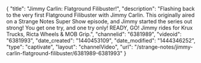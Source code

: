 {
    "title": "Jimmy Carlin: Flatground Filibuster!",
    "description": "Flashing back to the very first Flatground Filibuster with Jimmy Carlin. This originally aired on a Strange Notes Super Show episode, and Jimmy started the series out strong! You get one try, and one try only! READY, GO! Jimmy rides for Krux Trucks, Ricta Wheels & MOB Grip.",
    "channelid": "6381989",
    "videoid": "6381993",
    "date_created": "1440453109",
    "date_modified": "1444346252",
    "type": "captivate",
    "layout": "channelVideo",
    "url": "\/strange-notes\/jimmy-carlin-flatground-filibuster\/6381989-6381993"
}
